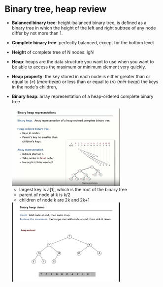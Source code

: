 # Binary tree, heap review

- **Balanced binary tree**: height-balanced binary tree, is defined as a binary tree in which the height of the left and right subtree of any node differ by not more than 1.

- **Complete binary tree**: perfectly balanced, except for the bottom level 
  
- **Height** of complete tree of N nodes: lgN

- **Heap**: heaps are the data structure you want to use when you want to be able to access the maximum or minimum element very quickly.

- **Heap property**: the key stored in each node is either greater than or equal to (≥) (*max-heap*) or less than or equal to (≤) (*min-heap*) the keys in the node's children,

- **Binary heap**: array representation of a heap-ordered complete binary tree

    <img src="binary_heap.png" alt="drawing" width="350"/>

    - largest key is a[1], which is the root of the binary tree
    - parent of node at k is k/2  
    - children of node k are 2k and 2k+1  

    <img src="heap2.png" alt="drawing" width="350"/>
